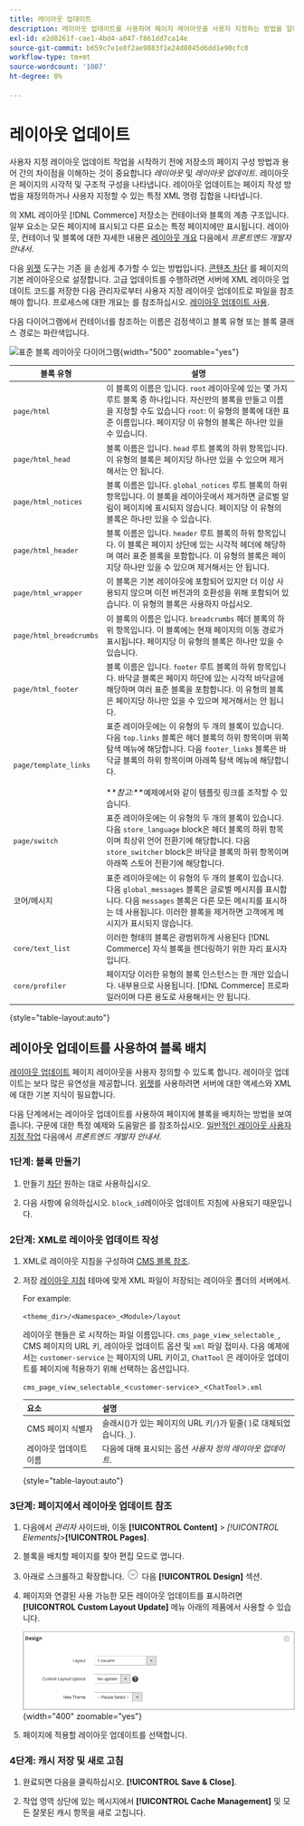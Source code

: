 ```yaml
---
title: 레이아웃 업데이트
description: 레이아웃 업데이트를 사용하여 페이지 레이아웃을 사용자 지정하는 방법을 알아봅니다.
exl-id: e2d8261f-cae1-4bd4-a047-f861dd7ca14e
source-git-commit: b659c7e1e8f2ae9883f1e24d8045d6dd1e90cfc0
workflow-type: tm+mt
source-wordcount: '1007'
ht-degree: 0%

---
```


# 레이아웃 업데이트

사용자 지정 레이아웃 업데이트 작업을 시작하기 전에 저장소의 페이지 구성 방법과 용어 간의 차이점을 이해하는 것이 중요합니다 *레이아웃* 및 *레이아웃 업데이트*. 레이아웃은 페이지의 시각적 및 구조적 구성을 나타냅니다. 레이아웃 업데이트는 페이지 작성 방법을 재정의하거나 사용자 지정할 수 있는 특정 XML 명령 집합을 나타냅니다.

의 XML 레이아웃 [!DNL Commerce] 저장소는 컨테이너와 블록의 계층 구조입니다. 일부 요소는 모든 페이지에 표시되고 다른 요소는 특정 페이지에만 표시됩니다. 레이아웃, 컨테이너 및 블록에 대한 자세한 내용은 [레이아웃 개요](https://developer.adobe.com/commerce/frontend-core/guide/layouts/) 다음에서 _프론트엔드 개발자 안내서_.

다음 [위젯](widgets.md) 도구는 기존 을 손쉽게 추가할 수 있는 방법입니다. [콘텐츠 차단](blocks.md) 를 페이지의 기본 레이아웃으로 설정합니다. 고급 업데이트를 수행하려면 서버에 XML 레이아웃 업데이트 코드를 저장한 다음 관리자로부터 사용자 지정 레이아웃 업데이트로 파일을 참조해야 합니다. 프로세스에 대한 개요는 를 참조하십시오. [레이아웃 업데이트 사용](layout-updates.md#place-a-block-using-layout-updates).

다음 다이어그램에서 컨테이너를 참조하는 이름은 검정색이고 블록 유형 또는 블록 클래스 경로는 파란색입니다.

![표준 블록 레이아웃 다이어그램](./assets/page-layout-default.png){width="500" zoomable="yes"}

| 블록 유형 | 설명 |
|--- |--- |
| `page/html` | 이 블록의 이름은 입니다. `root` 레이아웃에 있는 몇 가지 루트 블록 중 하나입니다. 자신만의 블록을 만들고 이름을 지정할 수도 있습니다 `root`: 이 유형의 블록에 대한 표준 이름입니다. 페이지당 이 유형의 블록은 하나만 있을 수 있습니다. |
| `page/html_head` | 블록 이름은 입니다. `head` 루트 블록의 하위 항목입니다. 이 유형의 블록은 페이지당 하나만 있을 수 있으며 제거해서는 안 됩니다. |
| `page/html_notices` | 블록 이름은 입니다. `global_notices` 루트 블록의 하위 항목입니다. 이 블록을 레이아웃에서 제거하면 글로벌 알림이 페이지에 표시되지 않습니다. 페이지당 이 유형의 블록은 하나만 있을 수 있습니다. |
| `page/html_header` | 블록 이름은 입니다. `header` 루트 블록의 하위 항목입니다. 이 블록은 페이지 상단에 있는 시각적 헤더에 해당하며 여러 표준 블록을 포함합니다. 이 유형의 블록은 페이지당 하나만 있을 수 있으며 제거해서는 안 됩니다. |
| `page/html_wrapper` | 이 블록은 기본 레이아웃에 포함되어 있지만 더 이상 사용되지 않으며 이전 버전과의 호환성을 위해 포함되어 있습니다. 이 유형의 블록은 사용하지 마십시오. |
| `page/html_breadcrumbs` | 이 블록의 이름은 입니다. `breadcrumbs` 헤더 블록의 하위 항목입니다. 이 블록에는 현재 페이지의 이동 경로가 표시됩니다. 페이지당 이 유형의 블록은 하나만 있을 수 있습니다. |
| `page/html_footer` | 블록 이름은 입니다. `footer` 루트 블록의 하위 항목입니다. 바닥글 블록은 페이지 하단에 있는 시각적 바닥글에 해당하며 여러 표준 블록을 포함합니다. 이 유형의 블록은 페이지당 하나만 있을 수 있으며 제거해서는 안 됩니다. |
| `page/template_links` | 표준 레이아웃에는 이 유형의 두 개의 블록이 있습니다. 다음 `top.links` 블록은 헤더 블록의 하위 항목이며 위쪽 탐색 메뉴에 해당합니다. 다음 `footer_links` 블록은 바닥글 블록의 하위 항목이며 아래쪽 탐색 메뉴에 해당합니다. <br/><br/>**_참고:_**예제에서와 같이 템플릿 링크를 조작할 수 있습니다. |
| `page/switch` | 표준 레이아웃에는 이 유형의 두 개의 블록이 있습니다. 다음 `store_language` block은 헤더 블록의 하위 항목이며 최상위 언어 전환기에 해당합니다. 다음 `store_switcher` block은 바닥글 블록의 하위 항목이며 아래쪽 스토어 전환기에 해당합니다. |
| 코어/메시지 | 표준 레이아웃에는 이 유형의 두 개의 블록이 있습니다. 다음 `global_messages` 블록은 글로벌 메시지를 표시합니다. 다음 `messages` 블록은 다른 모든 메시지를 표시하는 데 사용됩니다. 이러한 블록을 제거하면 고객에게 메시지가 표시되지 않습니다. |
| `core/text_list` | 이러한 형태의 블록은 광범위하게 사용된다 [!DNL Commerce] 자식 블록을 렌더링하기 위한 자리 표시자입니다. |
| `core/profiler` | 페이지당 이러한 유형의 블록 인스턴스는 한 개만 있습니다. 내부용으로 사용됩니다. [!DNL Commerce] 프로파일러이며 다른 용도로 사용해서는 안 됩니다. |

{style="table-layout:auto"}

## 레이아웃 업데이트를 사용하여 블록 배치

[레이아웃 업데이트](layout-updates.md) 페이지 레이아웃을 사용자 정의할 수 있도록 합니다. 레이아웃 업데이트는 보다 많은 유연성을 제공합니다. [위젯](widgets.md)를 사용하려면 서버에 대한 액세스와 XML에 대한 기본 지식이 필요합니다.

다음 단계에서는 레이아웃 업데이트를 사용하여 페이지에 블록을 배치하는 방법을 보여 줍니다. 구문에 대한 특정 예제와 도움말은 를 참조하십시오. [일반적인 레이아웃 사용자 지정 작업](https://developer.adobe.com/commerce/frontend-core/guide/layouts/) 다음에서 _프론트엔드 개발자 안내서_.

### 1단계: 블록 만들기

1. 만들기 [차단](block-add.md) 원하는 대로 사용하십시오.

1. 다음 사항에 유의하십시오. `block_id`레이아웃 업데이트 지침에 사용되기 때문입니다.

### 2단계: XML로 레이아웃 업데이트 작성

1. XML로 레이아웃 지침을 구성하여 [CMS 블록 참조](https://developer.adobe.com/commerce/frontend-core/guide/layouts/xml-manage/).

1. 저장 [레이아웃 지침](https://developer.adobe.com/commerce/frontend-core/guide/layouts/xml-instructions/) 테마에 맞게 XML 파일이 저장되는 레이아웃 폴더의 서버에서.

   For example:

   `<theme_dir>/<Namespace>_<Module>/layout`

   레이아웃 핸들은 로 시작하는 파일 이름입니다. `cms_page_view_selectable_`, CMS 페이지의 URL 키, 레이아웃 업데이트 옵션 및 `xml` 파일 접미사. 다음 예제에서는 `customer-service` 는 페이지의 URL 키이고, `ChatTool` 은 레이아웃 업데이트를 페이지에 적용하기 위해 선택하는 옵션입니다.

   `cms_page_view_selectable_`&lt;`customer-service`>`_`&lt;`ChatTool`>`.xml`

   | 요소 | 설명 |
   |--- |--- |
   | CMS 페이지 식별자 | 슬래시()가 있는 페이지의 URL 키`/`)가 밑줄( )로 대체되었습니다.`_`). |
   | 레이아웃 업데이트 이름 | 다음에 대해 표시되는 옵션 _사용자 정의 레이아웃 업데이트_. |

   {style="table-layout:auto"}

### 3단계: 페이지에서 레이아웃 업데이트 참조

1. 다음에서 _관리자_ 사이드바, 이동 **[!UICONTROL Content]** > _[!UICONTROL Elements]_>**[!UICONTROL Pages]**.

1. 블록을 배치할 페이지를 찾아 편집 모드로 엽니다.

1. 아래로 스크롤하고 확장합니다. ![확장 선택기](../assets/icon-display-expand.png) 다음 **[!UICONTROL Design]** 섹션.

1. 페이지와 연결된 사용 가능한 모든 레이아웃 업데이트를 표시하려면 **[!UICONTROL Custom Layout Update]** 메뉴 아래의 제품에서 사용할 수 있습니다.

   ![사용자 정의 레이아웃 업데이트 목록](./assets/page-design-custom-layout-update.png){width="400" zoomable="yes"}

1. 페이지에 적용할 레이아웃 업데이트를 선택합니다.

### 4단계: 캐시 저장 및 새로 고침

1. 완료되면 다음을 클릭하십시오. **[!UICONTROL Save & Close]**.

1. 작업 영역 상단에 있는 메시지에서 **[!UICONTROL Cache Management]** 및 모든 잘못된 캐시 항목을 새로 고칩니다.
